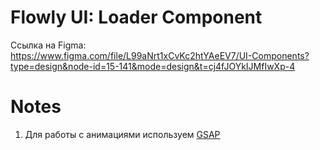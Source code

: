 # Flowly UI: Loader Component

Ссылка на Figma: https://www.figma.com/file/L99aNrt1xCvKc2htYAeEV7/UI-Components?type=design&node-id=15-141&mode=design&t=cj4fJOYkIJMfIwXp-4

# Notes

1. Для работы с анимациями используем [GSAP](https://greensock.com/gsap/)
